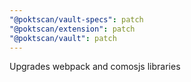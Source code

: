 ```yaml
---
"@poktscan/vault-specs": patch
"@poktscan/extension": patch
"@poktscan/vault": patch
---
```


Upgrades webpack and comosjs libraries

